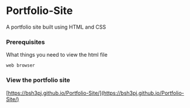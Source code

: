 # Portfolio-Site
A portfolio site built using HTML and CSS

### Prerequisites

What things you need to view the html file

```
web browser
```

### View the portfolio site

[https://bsh3pj.github.io/Portfolio-Site/](https://bsh3pj.github.io/Portfolio-Site/) 

